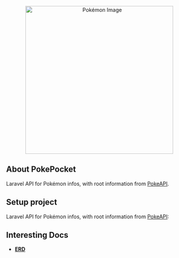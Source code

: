 <p align="center">
    <img src="https://tm.ibxk.com.br/2016/07/19/19183755227514.jpg?ims=1120x420" width="400" alt="Pokémon Image">
</p>

## About PokePocket

Laravel API for Pokémon infos, with root information from [PokeAPI](https://pokeapi.co/docs/v2).

## Setup project


Laravel API for Pokémon infos, with root information from [PokeAPI](https://pokeapi.co/docs/v2):
## Interesting Docs
- **[ERD](https://lucid.app/lucidchart/6c64ce50-ad6f-443e-b47d-1deb0116b248/edit?viewport_loc=13%2C297%2C2229%2C1038%2CjujD-sWW3VVE&invitationId=inv_b370af6a-3a4e-4f8c-9be6-338a4f66c265)**


